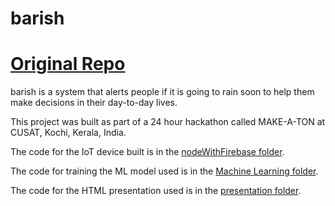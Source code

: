 # barish

# [Original Repo](https://github.com/jagannathbhat/barish)

barish is a system that alerts people if it is going to rain soon to help them make decisions in their day-to-day lives.

This project was built as part of a 24 hour hackathon called MAKE-A-TON at CUSAT, Kochi, Kerala, India.

The code for the IoT device built is in the [nodeWithFirebase folder](nodeWithFirebase/).

The code for training the ML model used is in the [Machine Learning folder](Machine%20Learning/).

The code for the HTML presentation used is in the [presentation folder](presentation/).
